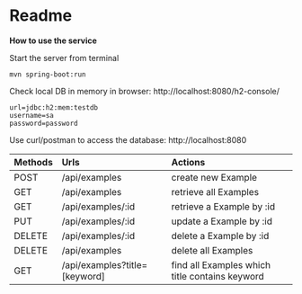 # Readme

**How to use the service**

Start the server from terminal
```text
mvn spring-boot:run
```
Check local DB in memory in browser: http://localhost:8080/h2-console/
```text
url=jdbc:h2:mem:testdb
username=sa
password=password
```
Use curl/postman to access the database: http://localhost:8080

|Methods| Urls                          | Actions |
| :---  | :---------------------------- | :------ |
|POST	| /api/examples	                | create new Example
|GET	| /api/examples	                | retrieve all Examples
|GET	| /api/examples/:id	            | retrieve a Example by :id
|PUT	| /api/examples/:id	            | update a Example by :id
|DELETE	| /api/examples/:id	            | delete a Example by :id
|DELETE	| /api/examples	                | delete all Examples
|GET	| /api/examples?title=[keyword] | find all Examples which title contains keyword
